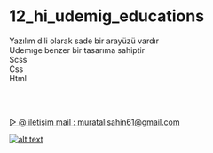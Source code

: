 # 12_hi_udemig_educations
Yazılım dili olarak sade bir arayüzü vardır <br>
Udemıge benzer bir tasarıma sahiptir<br>
Scss<br>
Css<br>
Html<br>
<u>
</ul><br>
<br>

▷ @ iletişim mail : muratalisahin61@gmail.com


![alt text](educationsite-ezgif.com-optimize.gif)
